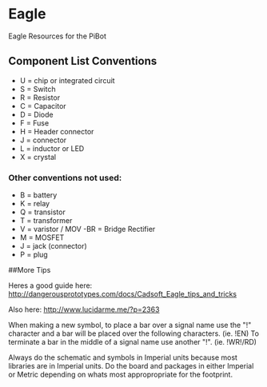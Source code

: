 # Eagle
Eagle Resources for the PiBot

## Component List Conventions

- U = chip or integrated circuit
- S = Switch
- R = Resistor
- C = Capacitor
- D = Diode
- F = Fuse
- H = Header connector
- J = connector
- L = inductor or LED
- X = crystal

### Other conventions not used:
- B = battery
- K = relay
- Q = transistor
- T = transformer
- V = varistor / MOV
-BR = Bridge Rectifier
- M = MOSFET
- J = jack (connector)
- P = plug


##More Tips

Heres a good guide here: http://dangerousprototypes.com/docs/Cadsoft_Eagle_tips_and_tricks

Also here: 
http://www.lucidarme.me/?p=2363


When making a new symbol, to place a bar over a signal name use the "!" character and a bar will be placed over the following characters. (ie. !EN) To terminate a bar in the middle of a signal name use another "!". (ie. !WR!/RD)


Always do the schematic and symbols in Imperial units because most libraries are in Imperial units. Do the board and packages in either Imperial or Metric depending on whats most appropropriate for the footprint.
